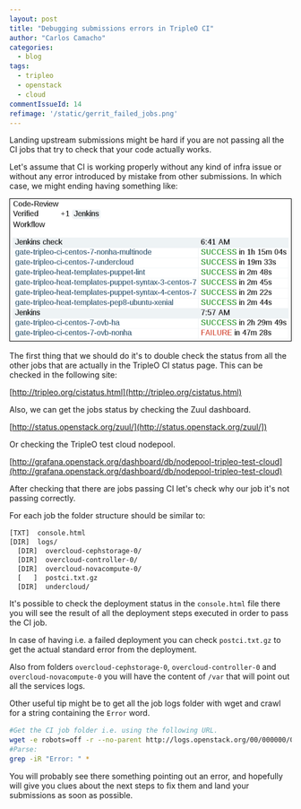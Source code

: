 ```yaml
---
layout: post
title: "Debugging submissions errors in TripleO CI"
author: "Carlos Camacho"
categories:
  - blog
tags:
  - tripleo
  - openstack
  - cloud
commentIssueId: 14
refimage: '/static/gerrit_failed_jobs.png'
---
```


Landing upstream submissions might be hard if you are
not passing all the CI jobs that try to check that your
code actually works.

Let's assume that CI is working properly without any kind of
infra issue or without any error introduced by mistake from
other submissions. In which case, we might ending having something
like:

![](/static/gerrit_failed_jobs.png)

The first thing that we should do it's to double check the
status from all the other jobs that are actually in the TripleO
CI status page. This can be checked in the following site:

[http://tripleo.org/cistatus.html](http://tripleo.org/cistatus.html)

Also, we can get the jobs status by checking the Zuul dashboard.

[http://status.openstack.org/zuul/](http://status.openstack.org/zuul/])

Or checking the TripleO test cloud nodepool.

[http://grafana.openstack.org/dashboard/db/nodepool-tripleo-test-cloud](http://grafana.openstack.org/dashboard/db/nodepool-tripleo-test-cloud)

After checking that there are jobs passing CI let's check why our job
it's not passing correctly.

For each job the folder structure should be similar to:

```
[TXT]  console.html
[DIR]  logs/
  [DIR]  overcloud-cephstorage-0/
  [DIR]  overcloud-controller-0/
  [DIR]  overcloud-novacompute-0/
  [   ]  postci.txt.gz
  [DIR]  undercloud/
```

It's possible to check the deployment status in the `console.html` file
there you will see the result of all the deployment steps executed in
order to pass the CI job.

In case of having i.e. a failed deployment you can check `postci.txt.gz`
to get the actual standard error from the deployment.

Also from folders `overcloud-cephstorage-0`, `overcloud-controller-0` and
`overcloud-novacompute-0` you will have the content of `/var` that
will point out all the services logs.

Other useful tip might be to get all the job logs folder with wget and
crawl for a string containing the `Error` word.

```bash
#Get the CI job folder i.e. using the following URL.
wget -e robots=off -r --no-parent http://logs.openstack.org/00/000000/0/check-tripleo/gate-tripleo-ci-centos-7-ovb-ha/xxxxxx/
#Parse:
grep -iR "Error: " *
```

You will probably see there something pointing out an error, and hopefully
will give you clues about the next steps to fix them and land your submissions
as soon as possible.
